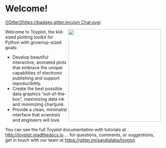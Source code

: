 # Welcome!
[![Gitter](https://badges.gitter.im/Join Chat.svg)](https://gitter.im/sandialabs/toyplot?utm_source=badge&utm_medium=badge&utm_campaign=pr-badge&utm_content=badge)

<img src="artwork/toyplot.png" width="300" style="float:right"/>

Welcome to Toyplot, the kid-sized plotting toolkit for Python with grownup-sized goals:

* Develop beautiful interactive, animated plots that embrace the unique capabilities of electronic publishing and support repoducibility.
* Create the best possible data graphics “out-of-the-box”, maximizing data ink and minimizing chartjunk.
* Provide a clean, minimalist interface that scientists and engineers will love.

You can see the full Toyplot documentation with tutorials at
http://toyplot.readthedocs.io ... for questions, comments, or suggestions, get
in touch with our team at https://gitter.im/sandialabs/toyplot.

